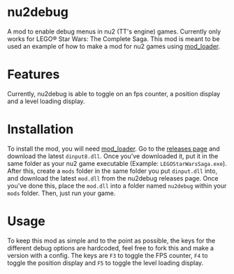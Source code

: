 # nu2debug
A mod to enable debug menus in nu2 (TT's engine) games. Currently only works for LEGO® Star Wars: The Complete Saga. This mod is meant to be used an example of how to make a mod for nu2 games using [mod_loader](https://github.com/lcdr/mod_loader).

# Features
Currently, nu2debug is able to toggle on an fps counter, a position display and a level loading display.

# Installation
To install the mod, you will need [mod_loader](https://github.com/lcdr/mod_loader). Go to the [releases page](https://github.com/lcdr/mod_loader/releases) and download the latest `dinput8.dll`. Once you've downloaded it, put it in the same folder as your nu2 game executable (Example: `LEGOStarWarsSaga.exe`). After this, create a `mods` folder in the same folder you put `dinput.dll` into, and download the latest `mod.dll` from the nu2debug releases page. Once you've done this, place the `mod.dll` into a folder named `nu2debug` within your `mods` folder. Then, just run your game.

# Usage
To keep this mod as simple and to the point as possible, the keys for the different debug options are hardcoded, feel free to fork this and make a version with a config. The keys are `F3` to toggle the FPS counter, `F4` to toggle the position display and `F5` to toggle the level loading display.
